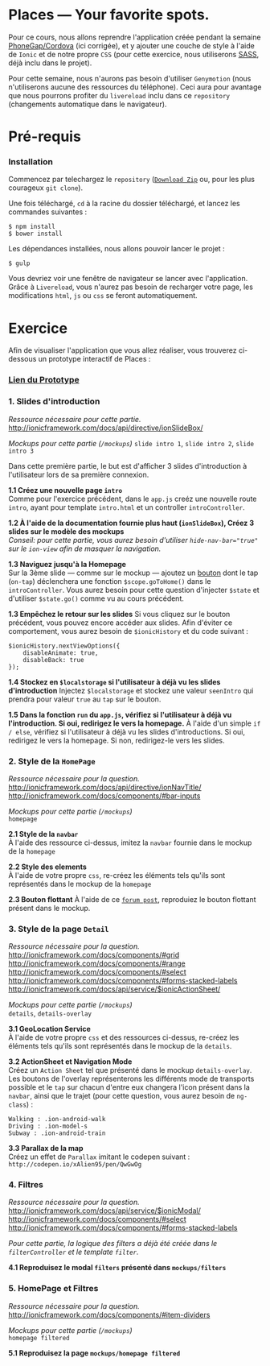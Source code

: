 # Places — Your favorite spots.

Pour ce cours, nous allons reprendre l'application créée pendant la semaine [PhoneGap/Cordova](https://github.com/JonathanWi/iim-a3-cordova-ionic) (ici corrigée), et y ajouter une couche de style à l'aide de `Ionic` et de notre propre `CSS` (pour cette exercice, nous utiliserons [SASS](http://sass-lang.com/), déjà inclu dans le projet).

Pour cette semaine, nous n'aurons pas besoin d'utiliser `Genymotion` (nous n'utiliserons aucune des ressources du téléphone). Ceci aura pour avantage que nous pourrons profiter du `livereload` inclu dans ce `repository` (changements automatique dans le navigateur).

# Pré-requis

### Installation

Commencez par telechargez le `repository` ([`Download Zip`](https://github.com/JonathanWi/iim-a3-ionic/archive/master.zip) ou, pour les plus courageux `git clone`).

Une fois téléchargé, `cd` à la racine du dossier téléchargé, et lancez les commandes suivantes :

```
$ npm install
$ bower install
```

Les dépendances installées, nous allons pouvoir lancer le projet :

```
$ gulp
```

Vous devriez voir une fenêtre de navigateur se lancer avec l'application. Grâce à `Livereload`, vous n'aurez pas besoin de recharger votre page, les modifications `html`, `js` ou `css` se feront automatiquement.

# Exercice

Afin de visualiser l'application que vous allez réaliser, vous trouverez ci-dessous un prototype interactif de Places :

### [Lien du Prototype](https://invis.io/HC5MI0Z63)

### 1. Slides d'introduction

*Ressource nécessaire pour cette partie.*  
http://ionicframework.com/docs/api/directive/ionSlideBox/

*Mockups pour cette partie (`/mockups`)*
`slide intro 1`, `slide intro 2`, `slide intro 3`

Dans cette première partie, le but est d'afficher 3 slides d'introduction à l'utilisateur lors de sa première connexion.

**1.1 Créez une nouvelle page `intro`**  
Comme pour l'exercice précédent, dans le `app.js` creéz une nouvelle route `intro`, ayant pour template `intro.html` et un controller `introController`.

**1.2 À l'aide de la documentation fournie plus haut (`ionSlideBox`), Créez 3 slides sur le modèle des mockups**  
*Conseil: pour cette partie, vous aurez besoin d'utiliser `hide-nav-bar="true"` sur le `ion-view` afin de masquer la navigation.*

**1.3 Naviguez jusqu'à la Homepage**  
Sur la 3ème slide — comme sur le mockup — ajoutez un [bouton](http://ionicframework.com/docs/components/#full-buttons) dont le tap (`on-tap`) déclenchera une fonction `$scope.goToHome()` dans le `introController`. Vous aurez besoin pour cette question d'injecter `$state` et d'utiliser `$state.go()` comme vu au cours précédent. 

**1.3 Empêchez le retour sur les slides** 
Si vous cliquez sur le bouton précédent, vous pouvez encore accéder aux slides. Afin d'éviter ce comportement, vous aurez besoin de `$ionicHistory` et du code suivant :

```
$ionicHistory.nextViewOptions({
    disableAnimate: true,
    disableBack: true
});
```

**1.4 Stockez en `$localstorage` si l'utilisateur à déjà vu les slides d'introduction**
Injectez `$localstorage` et stockez une valeur `seenIntro` qui prendra pour valeur `true` au `tap` sur le bouton.

**1.5 Dans la fonction `run` du `app.js`, vérifiez si l'utilisateur à déjà vu l'introduction. Si oui, redirigez le vers la homepage.**
À l'aide d'un simple `if / else`, vérifiez si l'utilisateur à déjà vu les slides d'introductions. Si oui, redirigez le vers la homepage. Si non, redirigez-le vers les slides.

### 2. Style de la `HomePage`

*Ressource nécessaire pour la question.*  
http://ionicframework.com/docs/api/directive/ionNavTitle/  
http://ionicframework.com/docs/components/#bar-inputs  

*Mockups pour cette partie (`/mockups`)*    
`homepage`

**2.1 Style de la `navbar`**  
À l'aide des ressource ci-dessus, imitez la `navbar` fournie dans le mockup de la `homepage`

**2.2 Style des elements**  
À l'aide de votre propre `css`, re-créez les éléments tels qu'ils sont représentés dans le mockup de la `homepage`

**2.3 Bouton flottant**
À l'aide de ce [`forum post`](https://forum.ionicframework.com/t/material-design-floating-action-button-z-index-problem/12234/14), reproduiez le bouton flottant présent dans le mockup.


### 3. Style de la page `Detail`

*Ressource nécessaire pour la question.*  
http://ionicframework.com/docs/components/#grid  
http://ionicframework.com/docs/components/#range  
http://ionicframework.com/docs/components/#select  
http://ionicframework.com/docs/components/#forms-stacked-labels  
http://ionicframework.com/docs/api/service/$ionicActionSheet/  

*Mockups pour cette partie (`/mockups`)*  
`details`, `details-overlay`


**3.1 GeoLocation Service**  
À l'aide de votre propre `css` et des ressources ci-dessus, re-créez les éléments tels qu'ils sont représentés dans le mockup de la `details`.

**3.2 ActionSheet et Navigation Mode**  
Créez un `Action Sheet` tel que présenté dans le mockup `details-overlay`. Les boutons de l'overlay représenterons les différents mode de transports possible et le `tap` sur chacun d'entre eux changera l'icon présent dans la `navbar`, ainsi que le trajet (pour cette question, vous aurez besoin de `ng-class`) :

```
Walking : .ion-android-walk
Driving : .ion-model-s
Subway : .ion-android-train
```

**3.3 Parallax de la map**  
Créez un effet de `Parallax` imitant le codepen suivant : `http://codepen.io/xAlien95/pen/QwGwOg`  


### 4. Filtres

*Ressource nécessaire pour la question.*  
http://ionicframework.com/docs/api/service/$ionicModal/  
http://ionicframework.com/docs/components/#select  
http://ionicframework.com/docs/components/#forms-stacked-labels  

*Pour cette partie, la logique des filters a déjà été créée dans le `filterController` et le template `filter`.*  

**4.1 Reproduisez le modal `filters` présenté dans `mockups/filters`**  


### 5. HomePage et Filtres  

*Ressource nécessaire pour la question.*  
http://ionicframework.com/docs/components/#item-dividers  

*Mockups pour cette partie (`/mockups`)*  
`homepage filtered`  

**5.1 Reproduisez la page `mockups/homepage filtered`**  


